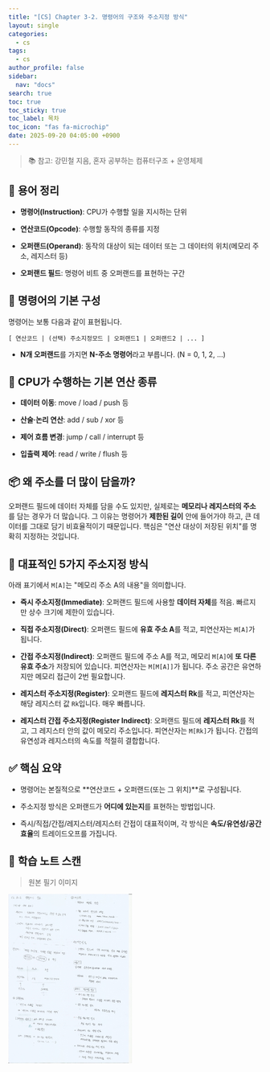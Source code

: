 ```yaml
---
title: "[CS] Chapter 3-2. 명령어의 구조와 주소지정 방식"
layout: single
categories:
  - cs
tags:
  - cs
author_profile: false
sidebar:
  nav: "docs"
search: true
toc: true
toc_sticky: true
toc_label: 목차
toc_icon: "fas fa-microchip"
date: 2025-09-20 04:05:00 +0900
---
```


> 📚 참고: 강민철 지음, 혼자 공부하는 컴퓨터구조 + 운영체제

## 🧠 용어 정리

- **명령어(Instruction)**: CPU가 수행할 일을 지시하는 단위

- **연산코드(Opcode)**: 수행할 동작의 종류를 지정

- **오퍼랜드(Operand)**: 동작의 대상이 되는 데이터 또는 그 데이터의 위치(메모리 주소, 레지스터 등)

- **오퍼랜드 필드**: 명령어 비트 중 오퍼랜드를 표현하는 구간

  


## 🔧 명령어의 기본 구성

명령어는 보통 다음과 같이 표현됩니다.

```
[ 연산코드 | (선택) 주소지정모드 | 오퍼랜드1 | 오퍼랜드2 | ... ]
```

- **N개 오퍼랜드**를 가지면 **N-주소 명령어**라고 부릅니다. (N = 0, 1, 2, ...)

  


## 🧮 CPU가 수행하는 기본 연산 종류

- **데이터 이동**: move / load / push 등

- **산술·논리 연산**: add / sub / xor 등

- **제어 흐름 변경**: jump / call / interrupt 등

- **입출력 제어**: read / write / flush 등

  


## 📦 왜 주소를 더 많이 담을까?

오퍼랜드 필드에 데이터 자체를 담을 수도 있지만, 실제로는 **메모리나 레지스터의 주소**를 담는 경우가 더 많습니다. 그 이유는 명령어가 **제한된 길이** 안에 들어가야 하고, 큰 데이터를 그대로 담기 비효율적이기 때문입니다. 핵심은 "연산 대상이 저장된 위치"를 명확히 지정하는 것입니다.




## 🧭 대표적인 5가지 주소지정 방식

아래 표기에서 `M[A]`는 "메모리 주소 A의 내용"을 의미합니다.

- **즉시 주소지정(Immediate)**: 오퍼랜드 필드에 사용할 **데이터 자체**를 적음. 빠르지만 상수 크기에 제한이 있습니다.

- **직접 주소지정(Direct)**: 오퍼랜드 필드에 **유효 주소 A**를 적고, 피연산자는 `M[A]`가 됩니다.

- **간접 주소지정(Indirect)**: 오퍼랜드 필드에 주소 A를 적고, 메모리 `M[A]`에 **또 다른 유효 주소**가 저장되어 있습니다. 피연산자는 `M[M[A]]`가 됩니다. 주소 공간은 유연하지만 메모리 접근이 2번 필요합니다.

- **레지스터 주소지정(Register)**: 오퍼랜드 필드에 **레지스터 Rk**를 적고, 피연산자는 해당 레지스터 값 `Rk`입니다. 매우 빠릅니다.

- **레지스터 간접 주소지정(Register Indirect)**: 오퍼랜드 필드에 **레지스터 Rk**를 적고, 그 레지스터 안의 값이 메모리 주소입니다. 피연산자는 `M[Rk]`가 됩니다. 간접의 유연성과 레지스터의 속도를 적절히 결합합니다.

  


## ✅ 핵심 요약

- 명령어는 본질적으로 **연산코드 + 오퍼랜드(또는 그 위치)**로 구성됩니다.

- 주소지정 방식은 오퍼랜드가 **어디에 있는지**를 표현하는 방법입니다.

- 즉시/직접/간접/레지스터/레지스터 간접이 대표적이며, 각 방식은 **속도/유연성/공간 효율**의 트레이드오프를 가집니다.

  


## 📝 학습 노트 스캔

> 원본 필기 이미지

<img src="../../images/2025-09-20-cs-ch3_2/[CS]ch3-2.jpeg" alt="alt Ch3-2 필기" style="zoom:33%;" />

